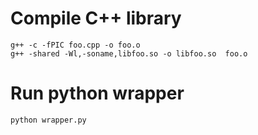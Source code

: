 # Compile C++ library

    g++ -c -fPIC foo.cpp -o foo.o
    g++ -shared -Wl,-soname,libfoo.so -o libfoo.so  foo.o

# Run python wrapper

    python wrapper.py
